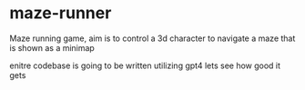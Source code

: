 # maze-runner

Maze running game, aim is to control a 3d character to navigate a maze that is shown as a minimap

enitre codebase is going to be written utilizing gpt4 lets see how good it gets
